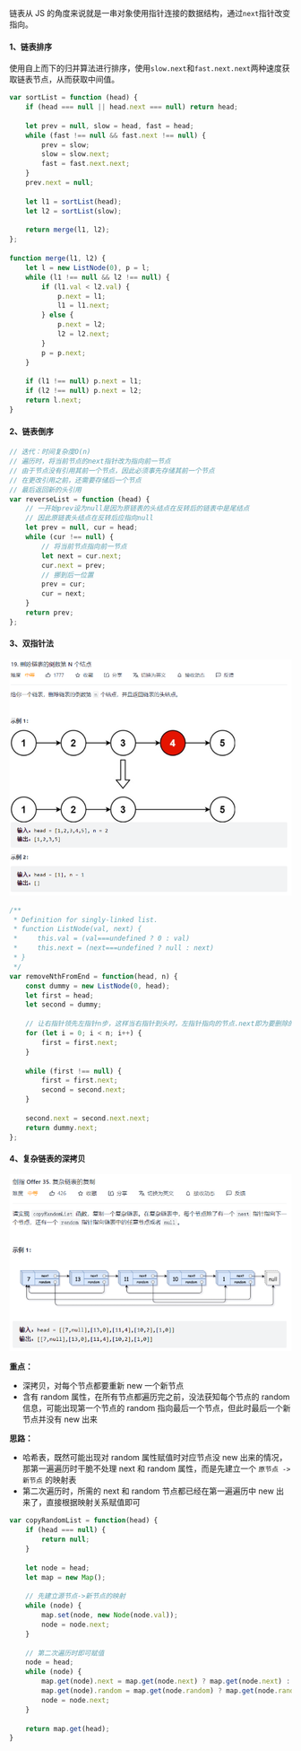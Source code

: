 链表从 JS 的角度来说就是一串对象使用指针连接的数据结构，通过`next`指针改变指向。

#### 1、链表排序

使用自上而下的归并算法进行排序，使用`slow.next`和`fast.next.next`两种速度获取链表节点，从而获取中间值。

```js
var sortList = function (head) {
    if (head === null || head.next === null) return head;
    
    let prev = null, slow = head, fast = head;
    while (fast !== null && fast.next !== null) {
        prev = slow;
        slow = slow.next;
        fast = fast.next.next;
    }
    prev.next = null;
    
    let l1 = sortList(head);
    let l2 = sortList(slow);
    
    return merge(l1, l2);
};

function merge(l1, l2) {
    let l = new ListNode(0), p = l;
    while (l1 !== null && l2 !== null) {
        if (l1.val < l2.val) {
            p.next = l1;
            l1 = l1.next;
        } else {
            p.next = l2;
            l2 = l2.next;
        }
        p = p.next;
    }
    
    if (l1 !== null) p.next = l1;
    if (l2 !== null) p.next = l2;
    return l.next;
}
```

#### 2、链表倒序

```js
// 迭代：时间复杂度O(n)
// 遍历时，将当前节点的next指针改为指向前一节点
// 由于节点没有引用其前一个节点，因此必须事先存储其前一个节点
// 在更改引用之前，还需要存储后一个节点
// 最后返回新的头引用
var reverseList = function (head) {
    // 一开始prev设为null是因为原链表的头结点在反转后的链表中是尾结点
    // 因此原链表头结点在反转后应指向null
    let prev = null, cur = head;
    while (cur !== null) {
        // 将当前节点指向前一节点
        let next = cur.next;
        cur.next = prev;
        // 挪到后一位置
        prev = cur;
        cur = next;
    }
    return prev;
};
```

#### 3、双指针法

<img src="assets/image-20220206133804497.png" alt="image-20220206133804497" style="zoom:67%;" />

```js
/**
 * Definition for singly-linked list.
 * function ListNode(val, next) {
 *     this.val = (val===undefined ? 0 : val)
 *     this.next = (next===undefined ? null : next)
 * }
 */
var removeNthFromEnd = function(head, n) {
    const dummy = new ListNode(0, head);
    let first = head;
    let second = dummy;

    // 让右指针领先左指针n步，这样当右指针到头时，左指针指向的节点.next即为要删除的倒数第N个节点
    for (let i = 0; i < n; i++) {
        first = first.next;
    }

    while (first !== null) {
        first = first.next;
        second = second.next;
    }

    second.next = second.next.next;
    return dummy.next;
};
```

#### 4、复杂链表的深拷贝

<img src="assets/image-20220219143907214.png" alt="image-20220219143907214" style="zoom:67%;" />

**重点：**

- 深拷贝，对每个节点都要重新 new 一个新节点
- 含有 random 属性，在所有节点都遍历完之前，没法获知每个节点的 random 信息，可能出现第一个节点的 random 指向最后一个节点，但此时最后一个新节点并没有 new 出来

**思路：**

- 哈希表，既然可能出现对 random 属性赋值时对应节点没 new 出来的情况，那第一遍遍历时干脆不处理 next 和 random 属性，而是先建立一个 `原节点 -> 新节点` 的映射表
- 第二次遍历时，所需的 next 和 random 节点都已经在第一遍遍历中 new 出来了，直接根据映射关系赋值即可

```js
var copyRandomList = function(head) {
    if (head === null) {
        return null;
    }

    let node = head;
    let map = new Map();
    
    // 先建立源节点->新节点的映射
    while (node) {
        map.set(node, new Node(node.val));
        node = node.next;
    }
	
    // 第二次遍历时即可赋值
    node = head;
    while (node) {
        map.get(node).next = map.get(node.next) ? map.get(node.next) : null;
        map.get(node).random = map.get(node.random) ? map.get(node.random) : null;
        node = node.next;
    }

    return map.get(head);
}

```

